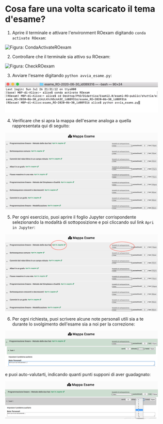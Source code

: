 # Cosa fare una volta scaricato il tema d'esame?

1. Aprire il terminale e attivare l'environment ROexam digitando `conda activate ROexam`:

![Figura: CondaActivateROexam](img/CondaActivateROexam.png)

2. Controllare che il terminale sia attivo su ROexam:

![Figura: CheckROexam](img/CheckROexam.png)

3. Avviare l'esame digitando `python avvia_esame.py`:

![Figura: AvviaEsame](img/AvviaEsame.png)

4. Verificare che si apra la mappa dell'esame analoga a quella rappresentata qui di seguito:

![Figura: MappaEsame](img/MappaEsame.png)

5. Per ogni esercizio, puoi aprire il foglio Jupyter corrispondente selezionando la modalità di sottoposizione e poi cliccando sul link `Apri in Jupyter`:

![Figura: ApriJupyter](img/ApriFoglioJupyter.png)

6. Per ogni richiesta, puoi scrivere alcune note personali utili sia a te durante lo svolgimento dell'esame sia a noi per la correzione:

![Figura: NotePersonali](img/InserisciNotePersonali.png)

e puoi auto-valutarti, indicando quanti punti supponi di aver guadagnato:

![Figura: Autovalutazione](img/Autovalutazione.png)
